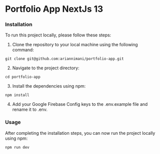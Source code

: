 # Portfolio App NextJs 13

### Installation
To run this project locally, please follow these steps:

1. Clone the repository to your local machine using the following command:

`git clone git@github.com:ariannimani/portfolio-app.git`

2. Navigate to the project directory:

`cd portfolio-app`

3. Install the dependencies using npm:

`npm install`

4. Add your Google Firebase Config keys to the .env.example file and rename it to .env.

### Usage
After completing the installation steps, you can now run the project locally using npm:

`npm run dev`
